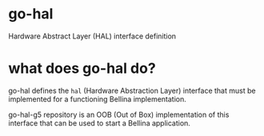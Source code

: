 # go-hal
Hardware Abstract Layer (HAL) interface definition

# what does go-hal do?

go-hal defines the `hal` (Hardware Abstraction Layer) interface that must be implemented for a functioning Bellina implementation.

go-hal-g5 repository is an OOB (Out of Box) implementation of this interface that can be used to start a Bellina application.
